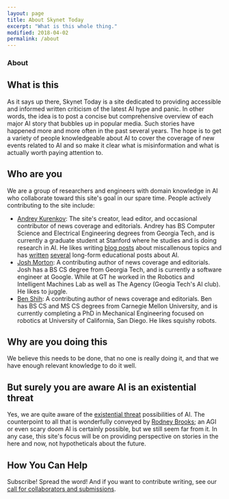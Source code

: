 ```yaml
---
layout: page
title: About Skynet Today
excerpt: "What is this whole thing."
modified: 2018-04-02
permalink: /about
---
```


<h3 class="page-title">About </h3>

## What is this
As it says up there, Skynet Today is a site dedicated to providing accessible and informed written criticism of the latest AI hype and panic. In other words, the idea is to post a concise but comprehensive overview of each major AI story that bubbles up in popular media. Such stories have happened more and more often in the past several years. The hope is to get a variety of people knowledgeable about AI to cover the coverage of new events related to AI and so make it clear what is misinformation and what is actually worth paying attention to. 

## Who are you
We are a group of researchers and engineers with domain knowledge in AI who collaborate toward this site's goal in our spare time. People actively contributing to the site include:
* [Andrey Kurenkov](http://www.andreykurenkov.com/): The site's creator, lead editor, and occasional contributor of news coverage and editorials. Andrey has BS Computer Science and Electrical Engineering degrees from Georgia Tech, and is currently a graduate student at Stanford where he studies and is doing research in AI. He likes writing [blog posts](http://www.andreykurenkov.com/writing/) about miscallenous topics and has [written](http://www.andreykurenkov.com/writing/ai/a-brief-history-of-neural-nets-and-deep-learning/) [several](http://www.andreykurenkov.com/writing/ai/a-brief-history-of-game-ai/) long-form educational posts about AI. 
* [Josh Morton](https://joshuamorton.github.io/): A contributing author of news coverage and editorials. Josh has a BS CS degree from Georgia Tech, and is currently a software engineer at Google. While at GT he worked in the Robotics and Intelligent Machines Lab as well as The Agency (Geogia Tech's AI club). He likes to juggle.
* [Ben Shih](https://www.linkedin.com/in/benshih/): A contributing author of news coverage and editorials. Ben has BS CS and MS CS degrees from Carnegie Mellon University, and is currently completing a PhD in Mechanical Engineering focused on robotics at University of California, San Diego. He likes squishy robots.

## Why are you doing this
We believe this needs to be done, that no one is really doing it, and that we have enough relevant knowledge to do it well. 

## But surely you are aware AI is an existential threat
Yes, we are quite aware of the [existential threat](https://waitbutwhy.com/2015/01/artificial-intelligence-revolution-1.html) possibilities of AI. The counterpoint to all that is wonderfully conveyed by [Rodney Brooks](https://rodneybrooks.com/the-seven-deadly-sins-of-predicting-the-future-of-ai/); an AGI or even scary doom AI is certainly possible, but we still seem far from it. In any case, this site's focus will be on providing perspective on stories in the here and now, not hypotheticals about the future.

## How You Can Help
Subscribe! Spread the word! And if you want to contribute writing, see our [call for collaborators and submissions](/content/editorials/call-for-collaborators).
